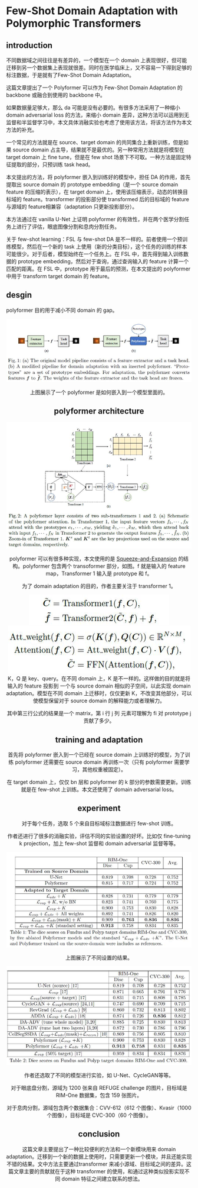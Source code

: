 # Few-Shot Domain Adaptation with Polymorphic Transformers

## introduction

不同数据域之间往往是有差异的，一个模型在一个 domain 上表现很好，但可能迁移到另一个数据集上表现就很差。同时在医学临床上，又不容易一下得到足够的标注数据，于是就有了Few-Shot Domain Adaptation。

这篇文章提出了一个 Polyformer 可以作为 Few-Shot Domain Adaptation 的 backbone 或融合到使用的 backbone 中。

如果数据量足够大，那么 da 可能是没有必要的。有很多方法采用了一种缩小 domain adversarial loss 的方法，来缩小 domain 差异，这种方法可以运用到无监督和半监督学习中，本文具体消融实验也考虑了使用该方法，将该方法作为本文方法的补充。

一个常见的方法就是在 source、target domain 的共同集合上重新训练，但是如果 source domain 占主导，结果就不是最优的。另一种常用方法就是将模型在 target domain 上 fine tune，但是在 few shot 场景下不可取。一种方法是固定特征提取的部分，只预训练 task head。

本文提出的方法，将 polyformer 嵌入到训练好的模型中，担任 DA 的作用，首先提取出 source domain 的 prototype embedding（是一个 source domain feature 的压缩的表示），在 target domain 上，使用该压缩表示，动态的转换目标域的 feature。transformer 的投影部分使 transformed 后的目标域的 feature 与源域的 feature相兼容（adaptation 只更新投影部分）。

本方法通过在 vanilla U-Net 上证明 polyformer 的有效性，并在两个医学分割任务上进行了评估，眼底图像分割和息肉分割任务。

关于 few-shot learning：FSL 与 few-shot DA 是不一样的。前者使用一个预训练模型，然后在一个新的 task 上使用（新的分类目标），这个任务的训练的样本可能很少。对于后者，模型始终在一个任务上。在 FSL 中，首先得到输入训练数据的 prototype embedding，然后对于查询，通过查询输入的 feature 计算一个匹配的距离。在 FSL 中，prototype 用于最后的预测，在本文提出的 polyformer中用于 transform target domain 的 feature。

## desgin

polyformer 目的用于减小不同 domain 的 gap。

<center>
    <img src="./images/pipeline.jpg"
</center>



上图展示了一个 polyformer 是如何嵌入到一个模型里面的。

## polyformer architecture

<center>
    <img src="./images/polyformer.jpg">
</center>

polyformer 可以有很多种实现，本文使用的是 [Squeeze-and-Expansion](https://arxiv.org/abs/2105.09511) 的结构。polyformer 包含两个 transoformer 部分，如图。f 就是输入的 feature map，Transformer 1 输入是 prototype 和 f。

为了 domain adaptation 的目的，作者主要关注于 transformer 1。

<center>
    <img src="./images/formula1.jpg">
</center>
<center>
    <img src="./images/formula2.jpg">
</center>
K，Q 是 key、query。在不同 domain 上，K 是不一样的。这样做的目的就是将输入的  feature 投影到 一个与 source domain 相似的子空间，以此实现 domain adaptation。模型在不同 domain 上迁移时，仅仅更新 K，不改变其他部分，可以使模型保留对于 source domain 的解释能力或者理解力。

其中第三行公式的结果是一个 matrix，第 i 行 j 列 元素可理解为 fi 对 prototype j 贡献了多少。

## training and adaptation

首先将 polyformer 嵌入到一个已经在 source domain 上训练好的模型，为了训练 polyformer 还需要在 source domain 再训练一次（只有 polyformer 需要学习，其他权重被固定）。

在 target domain 上，仅仅 bn 层和 polyformer 的 k 部分的参数需要更新。训练就是在 few-shot 上训练。本文还使用了 domain adversarial loss。

## experiment

对于每个任务，选取 5 个来自目标域标注数据进行 few-shot 训练。

作者还进行了很多的消融实验，评估不同的实验设置的好坏。比如仅 fine-tuning k projection，加上 few-shot 监督和 domain adversarial 监督等等。

<center>
    <img src="./images/exp1.jpg">
</center>

上图展示了不同设置的结果。

<center>
    <img src="./images/exp2.jpg">
</center>

作者还选取了不同的模型进行实验，如 U-Net、CycleGAN等等。

对于眼底盘分割，源域为 1200 张来自 REFUGE challenge 的图片，目标域是 RIM-One 数据集，包含 159 张图片。

对于息肉分割，源域包含两个数据集合：CVV-612（612 个图像）、Kvasir（1000 个图像），目标域是 CVC-300（60 个图像）。

## conclusion 

这篇文章主要提出了一种比较便利的方法和一个新模块用来 domain adaptation。迁移到一个新的数据上使用时，只需要更新一个模块，并且还能实现不错的结果。文中方法主要通过transformer 来减小源域、目标域之间的差异。这篇文章主要的贡献就在于这种 transformer 的使用，和通过这种类似投影实现不同 domain 特征之间建立联系的想法。 